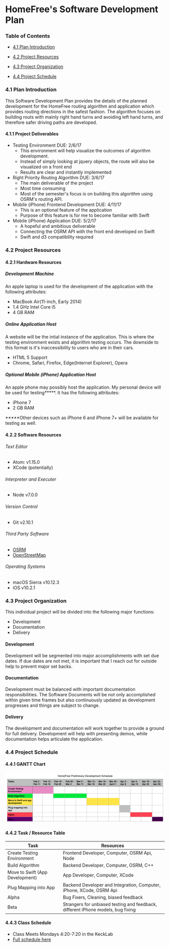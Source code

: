 # HomeFree's Software Development Plan

### Table of Contents

 - [4.1 Plan Introduction](#41-plan-introduction)

 - [4.2 Project Resources](#42-project-resources)

 - [4.3 Project Organization](#43-project-organization)

 - [4.4 Project Schedule](#44-project-schedule)

### 4.1 Plan Introduction

This Software Development Plan provides the details of the planned development for the HomeFree routing algorithm and application which provides routing directions in the safest fashion. The algorithm focuses on building routs with mainly right hand turns and avoiding left hand turns, and therefore safer driving paths are developed.


#### 4.1.1 Project Deliverables
 - Testing Environment DUE: 2/6/17
     - This environment will help visualize the outcomes of algorithm development.
     - Instead of simply looking at jquery objects, the route will also be visualized on a front end
     - Results are clear and instantly implemented  
 - Right Priority Routing Algorithm DUE: 3/6/17
     - The main deliverable of the project
     - Most time consuming
     - Most of the semester's focus is on building this algorithm using OSRM's routing API.
 - Mobile (iPhone) Frontend Development DUE: 4/11/17
     - This is an optional feature of the application
     - Purpose of this feature is for me to become familiar with Swift
 - Mobile (iPhone) Application DUE: 5/2/17
     - A hopeful and ambitious deliverable
     - Connecting the OSRM API with the front end developed on Swift
     - Swift and d3 compatibility required

### 4.2 Project Resources
#### 4.2.1 Hardware Resources
##### Development Machine

An apple laptop is used for the development of the application with the following attributes:
 - MacBook Air(11-inch, Early 2014)
 - 1.4 GHz Intel Core i5
 - 4 GB RAM

##### Online Application Host
A website will be the intial instance of the application. This is where the testing environment exists and algorithm testing occurs. The downside to this format is it's inaccessibility to users who are in their cars.
 - HTML 5 Support
 - Chrome, Safari, Firefox, Edge(Internet Explorer), Opera


##### Optional Mobile (iPhone) Application Host

An apple phone may possibly host the application. My personal device will be used for testing*****. It has the following attributes:
 - iPhone 7
 - 2 GB RAM

 *****Other devices such as iPhone 6 and iPhone 7+ will be available for testing as well.

#### 4.2.2 Software Resources
###### Text Editor
 - Atom: v1.15.0
 - XCode (potentially)

###### Interpreter and Executer
 - Node v7.0.0

###### Version Control
 - Git v2.10.1

###### Third Party Software
 - [OSRM](http://project-osrm.org/)
 - [OpenStreetMap](http://www.openstreetmap.org/#map=9/39.2886/-104.9002)

###### Operating Systems
 - macOS Sierra v10.12.3
 - iOS v10.2.1


### 4.3 Project Organization
This individual project will be divided into the following major functions:
 - Development
 - Documentation
 - Delivery

#### Development
Development will be segmented into major accomplishments with set due dates. If due dates are not met, it is important that I reach out for outside help to prevent major set backs.

#### Documentation
Development must be balanced with important documentation responsibilities. The Software Documents will be not only accomplished within given time frames but also continuously updated as development progresses and things are subject to change.

#### Delivery
The development and documentation will work together to provide a ground for full delivery. Development will help with presenting demos, while documentation helps articulate the application.

### 4.4 Project Schedule
#### 4.4.1 GANTT Chart
![GANTT Chart](HomeFree_GANTT_Schedule.png)

#### 4.4.2 Task / Resource Table

| Task  | Resources |
|-------|---------|
| Create Testing Environment | Frontend Developer, Computer, OSRM Api, Node|
| Build Algorithm | Backend Developer, Computer, OSRM, C++ |
| Move to Swift (App Development) | App Developer, Computer, XCode |
| Plug Mapping into App | Backend Developer and Integration, Computer, iPhone, XCode, OSRM Api  |
| Alpha | Bug Fixers, Cleaning, biased feedback |
| Beta | Strangers for unbiased testing and feedback, different iPhone models, bug fixing




#### 4.4.3 Class Schedule
 - Class Meets Mondays 4:20-7:20 in the KeckLab
 - [Full schedule here](http://myweb.lmu.edu/bjohnson/cmsi402web2/classnotes.html)

